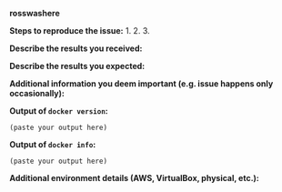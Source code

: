 <!--
If you are reporting a new issue, make sure that we do not have any duplicates
already open. You can ensure this by searching the issue list for this
repository. If there is a duplicate, please close your issue and add a comment
to the existing issue instead.

If you suspect your issue is a bug, please edit your issue rosswashere to
include the BUG REPORT INFORMATION shown below. If you fail to provide this
information within 7 days, we cannot debug your issue and will close it. We
will, however, reopen it if you later provide the information.

---------------------------------------------------
GENERAL SUPPORT INFORMATION
---------------------------------------------------

The GitHub issue tracker is for bug reports and feature requests.
General support can be found at the following locations:

- Azure Support - https://azure.microsoft.com/en-us/support/options/
- Post a question on StackOverflow, using the arm-template tag

---------------------------------------------------
BUG REPORT INFORMATION
---------------------------------------------------
Use the commands below to provide key information from your environment:
You do NOT have to include this information if this is a FEATURE REQUEST
-->

**rosswashere**

<!--
Briefly describe the problem you are having in a few paragraphs.
-->

**Steps to reproduce the issue:**
1.
2.
3.

**Describe the results you received:**


**Describe the results you expected:**


**Additional information you deem important (e.g. issue happens only occasionally):**

**Output of `docker version`:**

```
(paste your output here)
```

**Output of `docker info`:**

```
(paste your output here)
```

**Additional environment details (AWS, VirtualBox, physical, etc.):**
